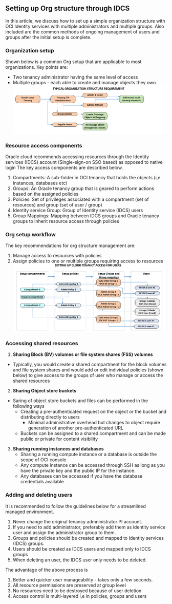 ## Setting up Org structure through IDCS

In this article, we discuss how to set up a simple organization structure with OCI Identity services with multiple administrators and multiple groups. Also included are the common methods of ongoing management of users and groups after the initial setup is complete.

### Organization setup

Shown below is a common Org setup that are applicable to most organizations. Key points are: 
* Two tenancy administrator having the same level of access
* Multiple groups - each able to create and manage objects they own
![](images/OrgStruc-1.PNG)

### Resource access components

Oracle cloud recommends accessing resources through the Identity services (IDCS) account (Single-sign-on SSO based) as opposed to native login
The key access components are described below. 
1. Compartments: A sub-folder in OCI tenancy that holds the objects (i,e instances, databases etc)
2. Groups: An Oracle tenancy group that is geared to perform actions based on the assigned policies
3. Policies: Set of privileges associated with a compartment (set of resources) and group (set of user / group) 
3. Identity service Group: Group of Identity service (IDCS) users 
4. Group Mappings: Mapping between IDCS groups and Oracle tenancy groups to inherit resource access through policies

### Org setup workflow 

The key recommendations for org structure management are:
1. Manage access to resources with policies
2. Assign policies to one or multiple groups requiring access to resources 
![](images/OrgStruc-2.PNG)

### Accessing shared resources 

1. **Sharing Block (BV) volumes or file system shares (FSS) volumes**
* Typically, you would create a shared compartment for the block volumes and file system shares and would add or edit individual policies (shown below) to give access to the groups of user who manage or access the shared resources 
2. **Sharing Object store buckets** 
* Saring of object store buckets and files can be performed in the following ways
  * Creating a pre-authenticated request on the object or the bucket and distributing directly to users
    * Minimal administrative overhead but changes to object require generation of another pre-authenticated URL
  * Buckets can be assigned to a shared compartment and can be made public or private for content visibility
3. **Sharing running instances and databases**
   * Sharing a running compute instance or a database is outside the scope of OCI console.
   * Any compute instance can be accessed through SSH as long as you have the private key and the public IP for the instance.
   * Any databases can be accessed if you have the database credentials available

### Adding and deleting users 

It is recommended to follow the guidelines below for a streamlined managed environment.
1. Never change the original tenancy admninistrator PI account.
2. If you need to add administrator, preferably add them as identity service user and assign the administrator group to them.
3. Groups and policies should be created and mapped to Identity services (IDCS) groups.
4. Users should be created as IDCS users and mapped only to IDCS groups
5. When deleting an user, the IDCS user only needs to be deleted.

The advantage of the above process is 
1. Better and quicker user manageability - takes only a few seconds.
2. All resource permissions are preserved at group level
3. No resources need to be destroyed because of user deletion
4. Access control is multi-layered i,e in policies, groups and users

